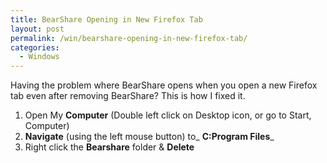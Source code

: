 ```yaml
---
title: BearShare Opening in New Firefox Tab
layout: post
permalink: /win/bearshare-opening-in-new-firefox-tab/
categories:
  - Windows
---
```

Having the problem where BearShare opens when you open a new Firefox tab even after removing BearShare? This is how I fixed it.

  1. Open My **Computer** (Double left click on Desktop icon, or go to Start, Computer)
  2. **Navigate** (using the left mouse button) to_ **C:Program Files**_
  3. Right click the **Bearshare** folder & **Delete**

&nbsp;
